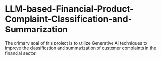 # LLM-based-Financial-Product-Complaint-Classification-and-Summarization
The primary goal of this project is to utilize Generative AI techniques to improve the classification and summarization of customer complaints in the financial sector.
